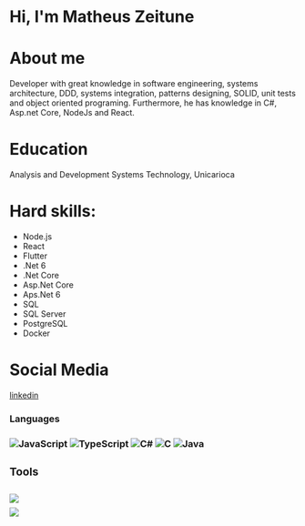 # Hi, I'm Matheus Zeitune

# About me
Developer with great knowledge in software engineering, systems architecture, DDD, systems integration, patterns designing, SOLID, unit tests and object oriented programing. Furthermore, he has knowledge in C#, Asp.net Core, NodeJs and React.

# Education
Analysis and Development Systems Technology, Unicarioca

# Hard skills:
* Node.js
* React
* Flutter
* .Net 6
* .Net Core
* Asp.Net Core
* Aps.Net 6
* SQL
* SQL Server
* PostgreSQL
* Docker

# Social Media
[linkedin](https://www.linkedin.com/in/matheus-zeitune)

<div align="left">
  <h3>Languages<h3/>
    <img align="center" alt="JavaScript" src="https://img.shields.io/badge/-Javascript-222222?style=for-the-badge&logoColor=ff0&logo=javascript" />
    <img align="center" alt="TypeScript" src="https://img.shields.io/badge/-TypeScript-222222?style=for-the-badge&logoColor=blue&logo=typescript" />
    <img align="center" alt="C#" src="https://img.shields.io/badge/-Csharp-222222?style=for-the-badge&logoColor=blue&logo=csharp" />
    <img align="center" alt="C" src="https://img.shields.io/badge/-C-222222?style=for-the-badge&logoColor=blue&logo=C" />
    <img align="center" alt="Java" src="https://img.shields.io/badge/-Java-222222?style=for-the-badge&logoColor=blue&logo=java" />
<div/>
   
<div align="left">
  <h3>Tools<h3/>
<div/>

<div align="left"> 
  <img align="left" src="https://github-readme-stats.vercel.app/api/top-langs/?username=matzet000&layout=compact&theme=dark" /> <br/>
  <img align="left" src="https://github-readme-stats.vercel.app/api?username=matzet000&show_icons=true&theme=dark&count_private=true&hide=contribs,issues&include_all_commits=true" /> <br/>
</div>
